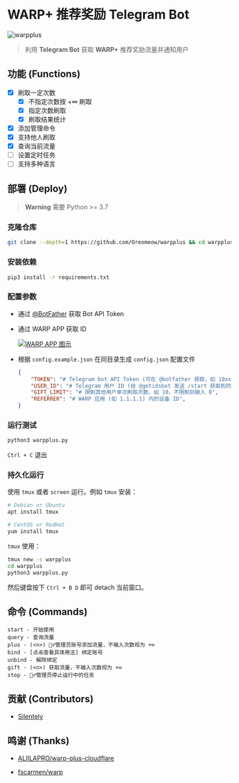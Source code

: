 # WARP+ 推荐奖励 Telegram Bot

![warpplus](https://socialify.git.ci/Oreomeow/warpplus/image?description=1&descriptionEditable=Get%20WARP%2B%20referral%20quota%20and%20notify%20users%20with%20Telegram%20Bot&font=Raleway&forks=1&issues=1&language=1&logo=https%3A%2F%2Fraw.githubusercontent.com%2FOreomeow%2Fwarpplus%2Fmain%2FLogo.png&pattern=Floating%20Cogs&pulls=1&stargazers=1&theme=Light)

> 利用 **Telegram Bot** 获取 **WARP+** 推荐奖励流量并通知用户

## 功能 (Functions)

- [x] 刷取一定次数
  - [x] 不指定次数按 +∞ 刷取
  - [x] 指定次数刷取
  - [x] 刷取结果统计
- [x] 添加管理命令
- [x] 支持他人刷取
- [x] 查询当前流量
- [ ] 设置定时任务
- [ ] 支持多种语言

## 部署 (Deploy)

> **Warning** 需要 Python >= 3.7

### 克隆仓库

```bash
git clone --depth=1 https://github.com/Oreomeow/warpplus && cd warpplus
```

### 安装依赖

```bash
pip3 install -r requirements.txt
```

### 配置参数

- 通过 [@BotFather](https://t.me/botfather) 获取 Bot API Token

- 通过 WARP APP 获取 ID

  [![WARP APP 图示](https://user-images.githubusercontent.com/62703343/136070323-47f2600a-13e4-4eb0-a64d-d7eb805c28e2.png)](https://github.com/fscarmen/warp)

- 根据 `config.example.json` 在同目录生成 `config.json` 配置文件

  ```json
  {
      "TOKEN": "# Telegram bot API Token (可在 @botfather 获取，如 10xxx4:AAFcqxxxxgER5uw)",
      "USER_ID": "# Telegram 用户 ID (给 @getidsbot 发送 /start 获取到的纯数字 ID，如 1434078534)",
      "GIFT_LIMIT": "# 限制其他用户单次刷取次数，如 10，不限制则输入 0",
      "REFERRER": "# WARP 应用 (如 1.1.1.1) 内的设备 ID",
  }
  ```

### 运行测试

```bash
python3 warpplus.py
```

`Ctrl + C` 退出

### 持久化运行

使用 `tmux` 或者 `screen` 运行。例如 `tmux` 安装：

```bash
# Debian or Ubuntu
apt install tmux

# CentOS or RedHat
yum install tmux
```

`tmux` 使用：

```bash
tmux new -s warpplus
cd warpplus
python3 warpplus.py
```

然后键盘按下 `Ctrl + B D` 即可 detach 当前窗口。

## 命令 (Commands)

```text
start - 开始使用
query - 查询流量
plus - (<n>) 💂‍♂️管理员账号添加流量，不输入次数视为 +∞
bind - [点击查看具体用法] 绑定账号
unbind - 解除绑定
gift - (<n>) 获取流量，不输入次数视为 +∞
stop - 💂‍♂️管理员停止运行中的任务
```

## 贡献 (Contributors)

- [Silentely](https://github.com/Silentely)

## 鸣谢 (Thanks)

- [ALIILAPRO/warp-plus-cloudflare](https://github.com/ALIILAPRO/warp-plus-cloudflare)

- [fscarmen/warp](https://github.com/fscarmen/warp)
